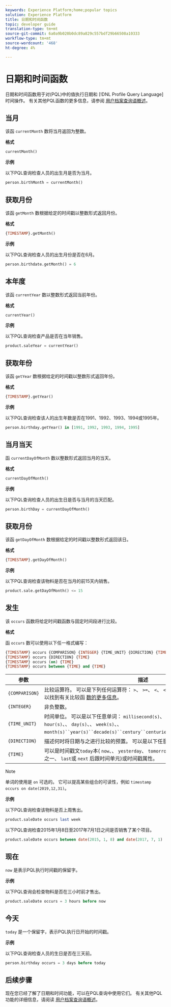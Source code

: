 ```yaml
---
keywords: Experience Platform;home;popular topics
solution: Experience Platform
title: 日期和时间函数
topic: developer guide
translation-type: tm+mt
source-git-commit: 6a0a9b020b0dc89a829c557bdf29b66508a10333
workflow-type: tm+mt
source-wordcount: '468'
ht-degree: 4%

---
```



# 日期和时间函数

日期和时间函数用于对(PQL)中的值执行日期和 [!DNL Profile Query Language] 时间操作。 有关其他PQL函数的更多信息，请参阅 [用户档案查询语概述](./overview.md)。

## 当月

该函 `currentMonth` 数将当月返回为整数。

**格式**

```sql
currentMonth()
```

**示例**

以下PQL查询检查人员的出生月是否为当月。

```sql
person.birthMonth = currentMonth()
```

## 获取月份

该函 `getMonth` 数根据给定的时间戳以整数形式返回月份。

**格式**

```sql
{TIMESTAMP}.getMonth()
```

**示例**

以下PQL查询检查人员的出生月份是否在6月。

```sql
person.birthdate.getMonth() = 6
```

## 本年度

该函 `currentYear` 数以整数形式返回当前年份。

**格式**

```sql
currentYear()
```

**示例**

以下PQL查询检查产品是否在当年销售。

```sql
product.saleYear = currentYear()
```

## 获取年份

该函 `getYear` 数根据给定的时间戳以整数形式返回年份。

**格式**

```sql
{TIMESTAMP}.getYear()
```

**示例**

以下PQL查询检查该人的出生年数是否在1991、1992、1993、1994或1995年。

```sql
person.birthday.getYear() in [1991, 1992, 1993, 1994, 1995]
```

## 当月当天

函 `currentDayOfMonth` 数以整数形式返回当月的当天。

**格式**

```sql
currentDayOfMonth()
```

**示例**

以下PQL查询检查人员的出生日是否与当月的当天匹配。

```sql
person.birthDay = currentDayOfMonth()
```

## 获取月份

该函 `getDayOfMonth` 数根据给定的时间戳以整数形式返回该日。

**格式**

```sql
{TIMESTAMP}.getDayOfMonth()
```

**示例**

以下PQL查询检查该物料是否在当月的前15天内销售。

```sql
product.sale.getDayOfMonth() <= 15
```

## 发生

该 `occurs` 函数将给定时间戳函数与固定时间段进行比较。

**格式**

函 `occurs` 数可以使用以下任一格式编写：

```sql
{TIMESTAMP} occurs {COMPARISON} {INTEGER} {TIME_UNIT} {DIRECTION} {TIME}
{TIMESTAMP} occurs {DIRECTION} {TIME}
{TIMESTAMP} occurs (on) {TIME}
{TIMESTAMP} occurs between {TIME} and {TIME}
```

| 参数 | 描述 |
| --------- | ----------- |
| `{COMPARISON}` | 比较运算符。 可以是下列任何运算符： `>`、 `>=`、 `<`、 `<=`、 `=`、 `!=`。 在比较函数文档中可以找到有关比较函 [数的更多信息](./comparison-functions.md)。 |
| `{INTEGER}` | 非负整数。 |
| `{TIME_UNIT}` | 时间单位。 可以是以下任意单词： `millisecond(s)`、 `second(s)`、 `minute(s)`、、 `hour(s)`、、 `day(s)`、、 `week(s)`、、 `month(s)``year(s)``decade(s)``century``centuries``millennium``millennia`、、、。 |
| `{DIRECTION}` | 描述何时将日期与之进行比较的预置。 可以是以下任意单词： `before`, `after`, `from` |
| `{TIME}` | 可以是时间戳文`today`本( `now`、、 `yesterday`、 `tomorrow`)、相对时间单位(时间单 `this`元之一、 `last`或 `next` 后跟时间单元)或时间戳属性。 |

>[!NOTE]
>
>单词的使用是 `on` 可选的。 它可以提高某些组合的可读性，例如 `timestamp occurs on date(2019,12,31)`。

**示例**

以下PQL查询检查该物料是否上周售出。

```sql
product.saleDate occurs last week
```

以下PQL查询检查2015年1月8日至2017年7月1日之间是否销售了某个项目。

```sql
product.saleDate occurs between date(2015, 1, 8) and date(2017, 7, 1)
```

## 现在

`now` 是表示PQL执行时间戳的保留字。

**示例**

以下PQL查询会检查物料是否在三小时前才售出。

```sql
product.saleDate occurs = 3 hours before now
```

## 今天

`today` 是一个保留字，表示PQL执行日开始的时间戳。

**示例**

以下PQL查询检查人员的生日是否在三天前。

```sql
person.birthday occurs = 3 days before today
```

## 后续步骤

现在您已经了解了日期和时间功能，可以在PQL查询中使用它们。 有关其他PQL功能的详细信息，请阅读 [用户档案查询语概述](./overview.md)。
